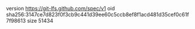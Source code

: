 version https://git-lfs.github.com/spec/v1
oid sha256:3147ce7d823f0f3cb9c441d39ee60c5ccb8ef8f1acd481d35cef0c61f7f98613
size 51434
